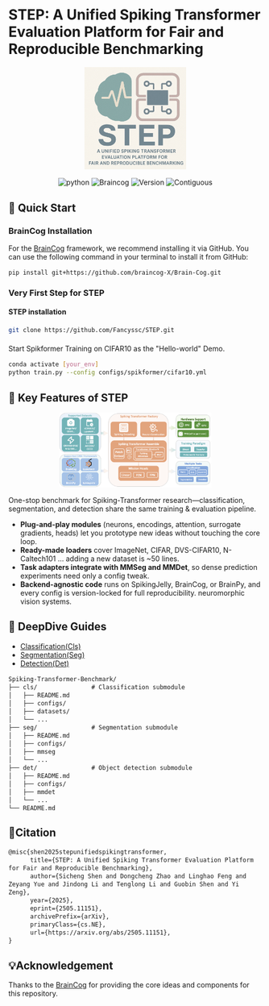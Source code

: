 # STEP: A Unified Spiking Transformer Evaluation Platform for Fair and Reproducible Benchmarking

<p align="center">
  <img src="/imgs/STEP.jpg" alt="mp" style="width: 40%; max-width: 600px; min-width: 200px;" />
</p>

<p align="center">
  <img src="https://img.shields.io/badge/python-3.8%20%7C%203.9%20|%203.10-blue" alt="python"/>
  <img src="https://img.shields.io/badge/framework-BrainCog-blue" alt="Braincog"/>
  <img src="https://img.shields.io/badge/version-1.0.0-green" alt="Version"/>
  <img src="https://img.shields.io/badge/-continuous_integration-red" alt="Contiguous"/>
</p>

## 🚀 Quick Start

### BrainCog Installation
For the [BrainCog](https://github.com/BrainCog-X/Brain-Cog) framework, we recommend installing it via GitHub. You can use the following command in your terminal to install it from GitHub:
```angular2html
pip install git+https://github.com/braincog-X/Brain-Cog.git
```
### Very First Step for **STEP**
#### STEP installation
```bash
git clone https://github.com/Fancyssc/STEP.git
```
#### 
Start Spikformer Training on CIFAR10 as the "Hello-world" Demo.
```bash
conda activate [your_env]
python train.py --config configs/spikformer/cifar10.yml
```


[//]: # (## ⚡ Introduction)

[//]: # ()
[//]: # (Built on top of **[BrainCog]&#40;https://github.com/BrainCog-X/Brain-Cog&#41;**, this repository reproduces state-of-the-art Spiking Transformer models and offers a unified pipeline for **classification, segmentation, and object detection**. By standardizing data loaders, training routines, and logging, it enables fair, reproducible comparisons while remaining easy to extend with new models or tasks.)

[//]: # ()
[//]: # (- **Modular Design** – Swap neuron models, encodings, or attention blocks with a few lines of code.  )

[//]: # (- **Multi-Task Ready** – Shared backbone, task-specific heads; evaluate *once*, report *everywhere*.  )

[//]: # (- **Cross-Framework Compatibility** – Runs on BrainCog, SpikingJelly, or BrainPy with a thin adapter layer.  )

[//]: # (- **End-to-End Reproducibility** – Version-locked configs and CI scripts guarantee “one-command” reruns.  )


## 🔑 Key Features of STEP

<p align="center">
  <img src="/imgs/bench.png" alt="mp" style="width: 60%; max-width: 600px; min-width: 200px;" />
</p>

One-stop benchmark for Spiking-Transformer research—classification, segmentation, and detection share the same training & evaluation pipeline.
- **Plug-and-play modules** (neurons, encodings, attention, surrogate gradients, heads) let you prototype new ideas without touching the core loop.
- **Ready-made loaders** cover ImageNet, CIFAR, DVS-CIFAR10, N-Caltech101 … adding a new dataset is ~50 lines.
- **Task adapters integrate with MMSeg and MMDet**, so dense prediction experiments need only a config tweak.
- **Backend-agnostic code** runs on SpikingJelly, BrainCog, or BrainPy, and every config is version-locked for full reproducibility. neuromorphic vision systems.


## 📂 DeepDive Guides
- [Classification(Cls)](./cls/README.md)  
- [Segmentation(Seg)](./seg/README.md)  
- [Detection(Det)](./det/README.md)
```plaintext
Spiking-Transformer-Benchmark/
├── cls/               # Classification submodule
│   ├── README.md      
│   ├── configs/     
│   ├── datasets/      
│   └── ...
├── seg/               # Segmentation submodule 
│   ├── README.md      
│   ├── configs/       
│   ├── mmseg      
│   └── ...
├── det/               # Object detection submodule 
│   ├── README.md      
│   ├── configs/       
│   ├── mmdet      
│   └── ...
└── README.md          
```

## 📝Citation
```angular2html
@misc{shen2025stepunifiedspikingtransformer,
      title={STEP: A Unified Spiking Transformer Evaluation Platform for Fair and Reproducible Benchmarking}, 
      author={Sicheng Shen and Dongcheng Zhao and Linghao Feng and Zeyang Yue and Jindong Li and Tenglong Li and Guobin Shen and Yi Zeng},
      year={2025},
      eprint={2505.11151},
      archivePrefix={arXiv},
      primaryClass={cs.NE},
      url={https://arxiv.org/abs/2505.11151}, 
}
```

## 💡Acknowledgement
Thanks to the [BrainCog](https://github.com/BrainCog-X/Brain-Cog) for providing the core ideas and components for this repository.